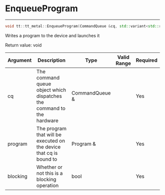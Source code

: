 # EnqueueProgram

---
```cpp
void tt::tt_metal::EnqueueProgram(CommandQueue &cq, std::variant<std::reference_wrapper<Program>, std::shared_ptr<Program>> program, bool blocking)void tt::tt_metal::EnqueueProgram(CommandQueue &cq, std::variant<std::reference_wrapper<Program>, std::shared_ptr<Program>> program, bool blocking)
```

Writes a program to the device and launches it

Return value: void

| Argument      | Description                                                           | Type           | Valid Range      | Required       |
|---------------|-----------------------------------------------------------------------|----------------|------------------|----------------|
| cq            | The command queue object which dispatches the command to the hardware | CommandQueue & |                  | Yes            |
| program       | The program that will be executed on the device that cq is bound to   | Program &      |                  | Yes            |
| blocking      | Whether or not this is a blocking operation                           | bool           |                  | Yes            |

